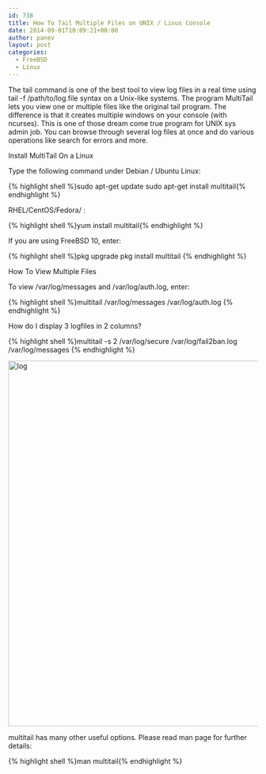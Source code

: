 ```yaml
---
id: 738
title: How To Tail Multiple Files on UNIX / Linux Console
date: 2014-09-01T10:09:21+00:00
author: panev
layout: post
categories:
  - FreeBSD
  - Linux
---
```

The tail command is one of the best tool to view log files in a real time using tail -f /path/to/log.file syntax on a Unix-like systems. The program MultiTail lets you view one or multiple files like the original tail program. The difference is that it creates multiple windows on your console (with ncurses). This is one of those dream come true program for UNIX sys admin job. You can browse through several log files at once and do various operations like search for errors and more.  

Install MultiTail On a Linux

Type the following command under Debian / Ubuntu Linux:

{% highlight shell %}sudo apt-get update
sudo apt-get install multitail{% endhighlight %}

RHEL/CentOS/Fedora/ :

{% highlight shell %}yum install multitail{% endhighlight %}

If you are using FreeBSD 10, enter:

{% highlight shell %}pkg upgrade
pkg install multitail
{% endhighlight %}

How To View Multiple Files 

To view /var/log/messages and /var/log/auth.log, enter:

{% highlight shell %}multitail /var/log/messages /var/log/auth.log {% endhighlight %}

How do I display 3 logfiles in 2 columns?

{% highlight shell %}multitail -s 2 /var/log/secure /var/log/fail2ban.log /var/log/messages {% endhighlight %}

[<img src="http://panevinfo.eu/blog/wp-content/uploads/2014/09/log.png" alt="log" width="1366" height="738" class="alignleft size-full wp-image-741" srcset="https://www.panevinfo.eu/wp-content/uploads/2014/09/log.png 1366w, https://www.panevinfo.eu/wp-content/uploads/2014/09/log-300x162.png 300w, https://www.panevinfo.eu/wp-content/uploads/2014/09/log-768x415.png 768w, https://www.panevinfo.eu/wp-content/uploads/2014/09/log-1024x553.png 1024w" sizes="(max-width: 1366px) 100vw, 1366px" />](http://panevinfo.eu/blog/wp-content/uploads/2014/09/log.png)

multitail has many other useful options. Please read man page for further details:

{% highlight shell %}man multitail{% endhighlight %}
